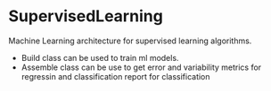 # SupervisedLearning

Machine Learning architecture for supervised learning algorithms. <br>

* Build class can be used to train ml models. <br>
* Assemble class can be use to get error and variability metrics for regressin and classification report for classification

